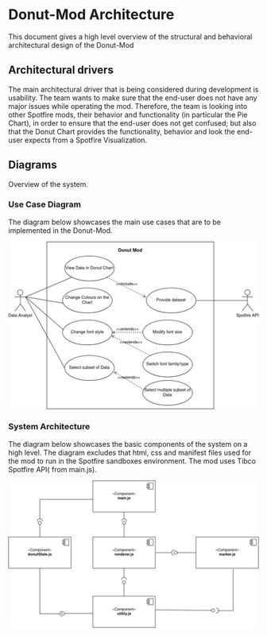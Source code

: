 # Donut-Mod Architecture

This document gives a high level overview of the structural and behavioral architectural design of the Donut-Mod

## Architectural drivers

The main architectural driver that is being considered during development is usability. The team wants to make sure that the end-user does not have any major issues while operating the mod. Therefore, the team is looking into other Spotfire mods, their behavior and functionality (in particular the Pie Chart), in order to ensure that the end-user does not get confused; but also that the Donut Chart provides the functionality, behavior and look the end-user expects from a Spotfire Visualization.
## Diagrams

Overview of the system.

### Use Case Diagram

The diagram below showcases the main use cases that are to be implemented in the Donut-Mod.

![Use Case Diagram](./diagrams/Use_Case_Diagram_v1.png "Use Case Diagram")

### System Architecture

The diagram below showcases the basic components of the system on a high level. The diagram excludes that html, css and manifest files used for the mod to run in the Spotfire sandboxes environment. The mod uses Tibco Spotfire API( from main.js).

![High Level Architectural Diagram](./diagrams/system_architecture_v2.png "System Architecture Diagram")
